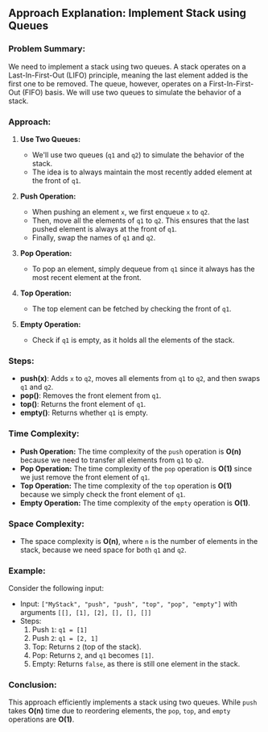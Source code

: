 ## Approach Explanation: Implement Stack using Queues

### Problem Summary:
We need to implement a stack using two queues. A stack operates on a Last-In-First-Out (LIFO) principle, meaning the last element added is the first one to be removed. The queue, however, operates on a First-In-First-Out (FIFO) basis. We will use two queues to simulate the behavior of a stack.

### Approach:

1. **Use Two Queues:**
   - We'll use two queues (`q1` and `q2`) to simulate the behavior of the stack.
   - The idea is to always maintain the most recently added element at the front of `q1`. 

2. **Push Operation:**
   - When pushing an element `x`, we first enqueue `x` to `q2`.
   - Then, move all the elements of `q1` to `q2`. This ensures that the last pushed element is always at the front of `q1`.
   - Finally, swap the names of `q1` and `q2`.

3. **Pop Operation:**
   - To pop an element, simply dequeue from `q1` since it always has the most recent element at the front.

4. **Top Operation:**
   - The top element can be fetched by checking the front of `q1`.

5. **Empty Operation:**
   - Check if `q1` is empty, as it holds all the elements of the stack.

### Steps:

- **push(x)**: Adds `x` to `q2`, moves all elements from `q1` to `q2`, and then swaps `q1` and `q2`.
- **pop()**: Removes the front element from `q1`.
- **top()**: Returns the front element of `q1`.
- **empty()**: Returns whether `q1` is empty.

### Time Complexity:
- **Push Operation:** The time complexity of the `push` operation is **O(n)** because we need to transfer all elements from `q1` to `q2`.
- **Pop Operation:** The time complexity of the `pop` operation is **O(1)** since we just remove the front element of `q1`.
- **Top Operation:** The time complexity of the `top` operation is **O(1)** because we simply check the front element of `q1`.
- **Empty Operation:** The time complexity of the `empty` operation is **O(1)**.

### Space Complexity:
- The space complexity is **O(n)**, where `n` is the number of elements in the stack, because we need space for both `q1` and `q2`.

### Example:

Consider the following input:

- Input: `["MyStack", "push", "push", "top", "pop", "empty"]` with arguments `[[], [1], [2], [], [], []]`
- Steps:
    1. Push `1`: `q1 = [1]`
    2. Push `2`: `q1 = [2, 1]`
    3. Top: Returns `2` (top of the stack).
    4. Pop: Returns `2`, and `q1` becomes `[1]`.
    5. Empty: Returns `false`, as there is still one element in the stack.

### Conclusion:
This approach efficiently implements a stack using two queues. While `push` takes **O(n)** time due to reordering elements, the `pop`, `top`, and `empty` operations are **O(1)**.
